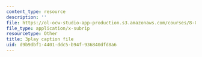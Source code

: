 ```yaml
---
content_type: resource
description: ''
file: https://ol-ocw-studio-app-production.s3.amazonaws.com/courses/8-01sc-classical-mechanics-fall-2016/d9b9dbf14401ddc5b94f936840dfd8a6_0EMIK-6LUE4.srt
file_type: application/x-subrip
resourcetype: Other
title: 3play caption file
uid: d9b9dbf1-4401-ddc5-b94f-936840dfd8a6
---
```

